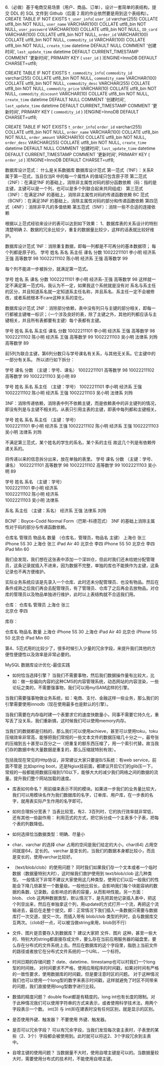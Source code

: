 6.（必做）基于电商交易场景（用户、商品、订单），设计一套简单的表结构，提交 DDL 的 SQL 文件到 Github（后面 2 周的作业依然要是用到这个表结构）。
CREATE TABLE IF NOT EXISTS `t_user_info`(
   `user_id` varchar(255) COLLATE utf8_bin NOT NULL,
   `user_name` VARCHAR(100) COLLATE utf8_bin NOT NULL,
   `user_password` VARCHAR(100) COLLATE utf8_bin NOT NULL,
   `ID_card` VARCHAR(100) COLLATE utf8_bin NOT NULL,
   `order_id` VARCHAR(100) COLLATE utf8_bin NOT NULL,
   `commodity_id` VARCHAR(100) COLLATE utf8_bin NOT NULL,
   `create_time` datetime DEFAULT NULL COMMENT '创建时间',
   `last_update_time` datetime DEFAULT CURRENT_TIMESTAMP COMMENT '更新时间',
   PRIMARY KEY ( `user_id` )
)ENGINE=InnoDB DEFAULT CHARSET=utf8;


CREATE TABLE IF NOT EXISTS `t_commodity_info`(
   `commodity_id` varchar(255) COLLATE utf8_bin NOT NULL,
   `commodity_name` VARCHAR(100) COLLATE utf8_bin NOT NULL,
   `commodity_desc` VARCHAR(255) COLLATE utf8_bin NOT NULL,
   `commodity_price` VARCHAR(10) COLLATE utf8_bin NOT NULL,
   `commodity_discount` VARCHAR(10) COLLATE utf8_bin NOT NULL,
   `create_time` datetime DEFAULT NULL COMMENT '创建时间',
   `last_update_time` datetime DEFAULT CURRENT_TIMESTAMP COMMENT '更新时间',
   PRIMARY KEY ( `commodity_id` )
)ENGINE=InnoDB DEFAULT CHARSET=utf8;


CREATE TABLE IF NOT EXISTS `t_order_info`(
   `order_id` varchar(255) COLLATE utf8_bin NOT NULL,
   `order_name` VARCHAR(100) COLLATE utf8_bin NOT NULL,
   `order_amount` VARCHAR(10) COLLATE utf8_bin NOT NULL,
   `order_desc` VARCHAR(255) COLLATE utf8_bin NOT NULL,
   `create_time` datetime DEFAULT NULL COMMENT '创建时间',
   `last_update_time` datetime DEFAULT CURRENT_TIMESTAMP COMMENT '更新时间',
   PRIMARY KEY ( `order_id` )
)ENGINE=InnoDB DEFAULT CHARSET=utf8;





数据库设计范式：
什么是关系数据库
数据库设计范式
第一范式（1NF）：关系R 属于第一范式，当且仅当R 中的每一个属性A 的值域只包含原子项
第二范式（2NF）：在满足1NF 的基础上，消除非主属性对码的部分函数依赖（码：指的是主键，主键可以是一个列，也可以是多个列联合起来共同组成）
第三范式（3NF）：在满足2NF 的基础上，消除非主属性对码的传递函数依赖
BC 范式（BCNF）：在满足3NF 的基础上，消除主属性对码的部分和传递函数依赖
第四范式（4NF）：消除非平凡的多值依赖
第五范式（5NF）：消除一些不合适的连接依赖

根据以上范式经验来设计的表可以达到如下效果：
1、数据库表的关系设计的特别清楚明确
2、数据的冗余比较少，重复的数据量比较少，这样的话表就比较好维护。


数据库设计范式
1NF：消除重复数据，即每一列都是不可再分的基本数据项；
每个列都是原子的。
学号           姓名      系名       系主任  课名         分数
10022211101    李小明    经济系     王强    高等数学     98
10022211102    陈小明    经济系     王强    高等数学     99


每个列不能进一步被拆分，就满足第一范式。

学号           姓名      系               课名         分数
10022211101    李小明    经济系-王强      高等数学     98
这样就一定不满足第一范式吗，我认为不一定，如果我这个系统就是没有对 系名与系主任的区分，并且知道系名就一定知道系主任名称，并且系名、系主任一定不会被修改，或者系统根本不care这种关系的变化。



数据库设计范式
2NF：消除部分依赖，表中没有列只与主键的部分相关，即每一行都被主键唯一标识；（一个涉及良好的表，除了主键之外，其他的列都应该与主键相关，并且所有表都要有主键）每个表都有主键。

学号           姓名      系名       系主任  课名         分数
10022211101    李小明    经济系     王强    高等数学     98
10022211102    陈小明    经济系     王强    高等数学     99
10022211103    吴小明    法律系     刘玲    高等数学     89

前5列为联合主键，第6列分数只与学号课名有关系，与其他无关系。它主键中的一部分有关系。
所以进行如下拆分：

学号           课名             分数  （主键：学号、课名）
10022211101    高等数学         98
10022211102    高等数学         99
10022211103    吴小明           89

学号               姓名     系名       系主任  （主键：学号）
10022211101        李小明   经济系     王强
10022211102        陈小明   经济系     王强
10022211103        吴小明   法律系     刘玲 

3NF：消除传递依赖，消除表中列不依赖主键，而是依赖表中的非主键列的情况，即没有列是与主键不相关的。从表只引用主表的主键，即表中每列都和主键相关。


学号               姓名     系名       系主任  （主键：学号）  
10022211101        李小明   经济系     王强
10022211102        陈小明   经济系     王强
10022211103        吴小明   法律系     刘玲 

不满足第三范式，某个姓名的学生的系名，某个系的主任  故这几个列是有依赖传递关系的。


将传递以来的信息拆分出来，放在单独的表里。
学号           课名             分数  （主键：学号、课名）
10022211101    高等数学         98
10022211102    高等数学         99
10022211103    吴小明           89


学号               姓名     系名     （主键：学号）  
10022211101        李小明   经济系  
10022211102        陈小明   经济系  
10022211103        吴小明   法律系  


系名       系主任  （主键：系名）
经济系     王强
法律系     刘玲 


BCNF：Boyce-Codd Normal Form（巴斯-科德范式）
3NF 的基础上消除主属性对于码的部分与传递函数依赖。

仓库名    管理员      物品名        数量  （仓库名，管理员，物品名 主键）
上海仓    张三        iPhone 5S     30
上海仓    张三        iPad Air      40
北京仓    李四        iPhone 5S     50
北京仓    李四        iPad  Min     60

我们会发现，我们想在这张表中添加一个深圳仓，但此时我们还未给她分配管理员，这条记录就插入不进来，因为数据不完整，单独的库也不能换作为主键，这条记录也不再方便维护。

实际业务系统应该是先录入一个仓库、此时还未分配管理员、也没有物品。然后在条件成熟之后我们再会去配管理员，有了管理员、仓库了之后再会去放物品。对仓库的管理员以及物品单独进行维护，此时以上表结构就不合适我们用。

仓库：
仓库名    管理员
上海仓    张三  
北京仓    李四  

库存：

仓库名     物品名        数量
上海仓     iPhone 5S     30
上海仓     iPad Air      40
北京仓     iPhone 5S     50
北京仓     iPad  Min     60



第4、5范式用的比较少了，很多时候引入少量的冗余字段，来提升我们其他的方便性便捷性以及效率是非常必要的。








MySQL 数据库设计优化-最佳实践
- 如何恰当选择引擎？
当我们不需要事物，然后我们数据操作量有比较大，比如：做一些偏向内容的这种CMS的内容管理系统，动态网站的内容渲染，一些论坛之类的，不需要强事物，我们可以用myISAM这样的引擎。

当我们需要强事物做业务系统，如：电商、支付、金融这样一些业务，那么我们的引擎需要使用innodb（现在使用最多也是默认的引擎）。

当我们需要在内存临时建一个表要求它的速度快数量小，同事不需要它持久化，重写丢了没关系，我们重新搞，这时候我们可以使用memory内存。

当我们的数据都是归档的，那么我们可以使用achieve，甚至可以使用toku，toku压缩效率非常高，能够把我们常规的一些文本文件的数据压缩几十分之一，最夸张的压缩到五十甚至以百分之一（把重复的额东西压缩了，用一个索引代替。故当我们存的数据中有大量数据是重复的，那么压缩就特别有效）。

包括我现在常见的Http协议，非常建议大家只要是B/S系统：有web service，前面不管是 比如spring boot，还是Ngiux挂前面，都建议开启它们的glib压一下，常规的一般都能把数据压缩到1/10以下，能够大大的减少我们网络之间的数据的流量。提升我们整个网站加载的速度。
- 库表如何命名？
用前缀来表示不同的模块。如果进一步我们的业务量比较大，我们可以用模块名作为我们数据库的名字，订单库、用户库，在一步表的名字，就用表实际产生作用的名字即可。

- 如何合理拆分宽表？
当表比较宽，有2、3百列时，它的执行效率就非常低，还有其他一些副作用：
利用范式的方式，把它拆分成一个主表多个子表，把每个表的列数降低。

- 如何选择恰当数据类型：明确、尽量小
- char、varchar 的选择
char 占用的空间是我们给定的大小，char(64) 占用空间就是64，定长的。
varchar 是变长的，当我们的数据本身都比较小，而且是变长的，使用varchar比较好。
- （text/blob/clob）的使用问题？
同时我们如果我们存一个文本或者一个临时数据（数据量特别大时），这时候我们救护使用到 text/blob/clob 这几种类型。
一般情况下非常不建议大家使用这几种类型，使用它们以后一般我们的性能会下降几倍甚至一个数量级。一般他比较长，会影响我们每个块能容纳的数据的条数、记录数。会影响总的表的容量，从而影响性能。另一方面： blob、 clob 这两种数据类型，默认情况下，是先把其他记录插入表中，把这个列空出来，然后在单独拿这个列，用update的方式打开一个流，再把这个流输进去，最后在走整个提交。即：正常情况下我们插入一条数据只需要与数据库打一次交道，提交一次。而插入带有 blob/clob 类型的列时，会与数据库交互两次。（clob好一点，可以被当做string来用，blob则不行）

- 文件、图片是否要存入到数据库？
建议大家把 文件、图片 这种，甚至一些大的、特别大的string都直接存成文件，要么存在当前应用服务器的磁盘里，要么存在分布式的文件系统上去。然后在数据库的这个字段里，脂肪上当前文件的路径或者放它在分布式文件系统的一个URL、一个标符。

- 时间日期的存储问题？
date、datetime、timestamp也可以村我们一个long型的时间挫。
对时间要求不严格，使用应用程序的时间戳，如果对时间有严格的一致性要求，使用数据库的时间戳，但是要注意时区的问题。
对于这种情况我们也可以使用一个long型的数字来表示时间戳，这样就避免了时区不同带来的问题，我们直接使用long型数字进行比较。

- 数值的精度问题？
 double  float都是有精度的。long int也有长度的限制。对于此种情况我们可以使用字符串的方式来表示，或者使用科学技术法，用两个字段表示一个数。
 int(3) 与 int(8)在建表时没有任何区别，就是显示的区别。
- 是否使用外键、触发器？
不要使用 外键、触发器。


- 是否可以冗余字段？
可以有冗余字段，当我们发现每次查主表时，子表里的某些（2、3个）字段都会被使用到。此时就可以将这2、3个字段冗余到主表中。

- 自增主键的使用问题？
当数据量不大时，使用自增主键是可以的。当数据量较大时，需要使用分布式的技术时，不能使用自增主键。

